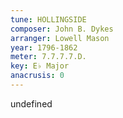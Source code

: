 ```yaml
---
tune: HOLLINGSIDE
composer: John B. Dykes
arranger: Lowell Mason
year: 1796-1862
meter: 7.7.7.7.D.
key: E♭ Major
anacrusis: 0
---
```

undefined